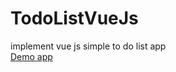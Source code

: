# TodoListVueJs
implement vue js simple to do list app
<br>
<a href="https://todoListVue.muhammadansari1.repl.co">Demo app</a>
